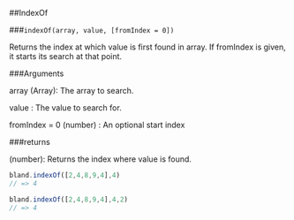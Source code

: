 ##IndexOf

###`indexOf(array, value, [fromIndex = 0])`

Returns the index at which value is first found in array.  If fromIndex is given, it starts its search at that point.

###Arguments

array (Array): The array to search.

value : The value to search for.

fromIndex = 0 (number) : An optional start index

###returns

(number): Returns the index where value is found.

```javascript
bland.indexOf([2,4,8,9,4],4)
// => 4

bland.indexOf([2,4,8,9,4],4,2)
// => 4

```
